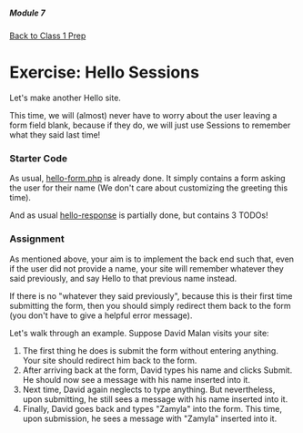 ##### Module 7

[Back to Class 1 Prep](../../class1-prep)

# Exercise: Hello Sessions

Let's make another Hello site. 

This time, we will (almost) never have to worry about the user leaving a form field blank, because if they do, we will just use Sessions to remember what they said last time! 

### Starter Code

As usual, [hello-form.php](./hello-form.html) is already done. It simply contains a form asking the user for their name (We don't care about customizing the greeting this time).

And as usual [hello-response](./hello-response.html) is partially done, but contains 3 TODOs! 

### Assignment

As mentioned above, your aim is to implement the back end such that, even if the user did not provide a name, your site will remember whatever they said previously, and say Hello to that previous name instead.

If there is no "whatever they said previously", because this is their first time submitting the form, then you should simply redirect them back to the form (you don't have to give a helpful error message).

Let's walk through an example. Suppose David Malan visits your site:

1. The first thing he does is submit the form without entering anything. Your site should redirect him back to the form.
2. After arriving back at the form, David types his name and clicks Submit. He should now see a message with his name inserted into it.
3. Next time, David again neglects to type anything. But nevertheless, upon submitting, he still sees a message with his name inserted into it.
4. Finally, David goes back and types "Zamyla" into the form. This time, upon submission, he sees a message with "Zamyla" inserted into it.

